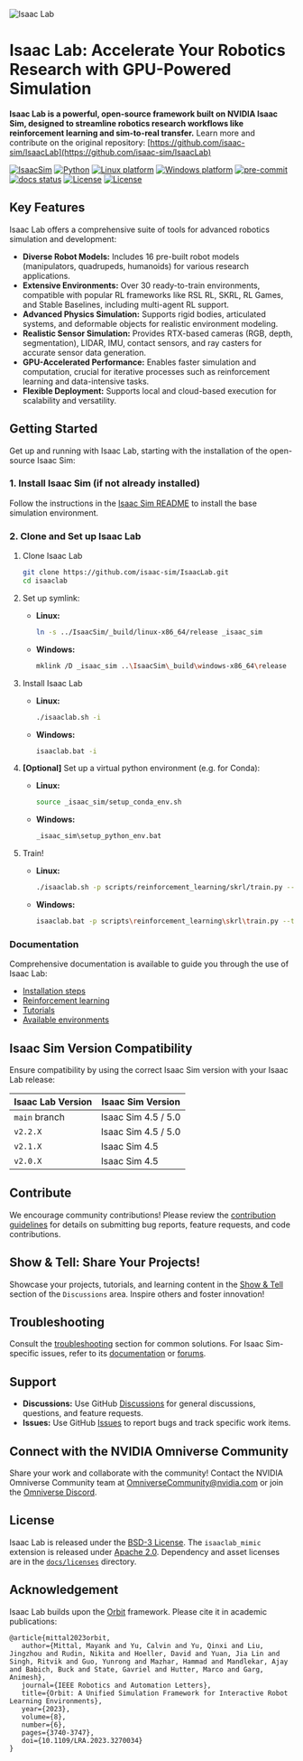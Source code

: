 ![Isaac Lab](docs/source/_static/isaaclab.jpg)

# Isaac Lab: Accelerate Your Robotics Research with GPU-Powered Simulation

**Isaac Lab is a powerful, open-source framework built on NVIDIA Isaac Sim, designed to streamline robotics research workflows like reinforcement learning and sim-to-real transfer.**  Learn more and contribute on the original repository: [https://github.com/isaac-sim/IsaacLab](https://github.com/isaac-sim/IsaacLab)

[![IsaacSim](https://img.shields.io/badge/IsaacSim-5.0.0-silver.svg)](https://docs.isaacsim.omniverse.nvidia.com/latest/index.html)
[![Python](https://img.shields.io/badge/python-3.11-blue.svg)](https://docs.python.org/3/whatsnew/3.11.html)
[![Linux platform](https://img.shields.io/badge/platform-linux--64-orange.svg)](https://releases.ubuntu.com/22.04/)
[![Windows platform](https://img.shields.io/badge/platform-windows--64-orange.svg)](https://www.microsoft.com/en-us/)
[![pre-commit](https://img.shields.io/github/actions/workflow/status/isaac-sim/IsaacLab/pre-commit.yaml?logo=pre-commit&logoColor=white&label=pre-commit&color=brightgreen)](https://github.com/isaac-sim/IsaacLab/actions/workflows/pre-commit.yaml)
[![docs status](https://img.shields.io/github/actions/workflow/status/isaac-sim/IsaacLab/docs.yaml?label=docs&color=brightgreen)](https://github.com/isaac-sim/IsaacLab/actions/workflows/docs.yaml)
[![License](https://img.shields.io/badge/license-BSD--3-yellow.svg)](https://opensource.org/licenses/BSD-3-Clause)
[![License](https://img.shields.io/badge/license-Apache--2.0-yellow.svg)](https://opensource.org/license/apache-2-0)

## Key Features

Isaac Lab offers a comprehensive suite of tools for advanced robotics simulation and development:

*   **Diverse Robot Models:**  Includes 16 pre-built robot models (manipulators, quadrupeds, humanoids) for various research applications.
*   **Extensive Environments:** Over 30 ready-to-train environments, compatible with popular RL frameworks like RSL RL, SKRL, RL Games, and Stable Baselines, including multi-agent RL support.
*   **Advanced Physics Simulation:** Supports rigid bodies, articulated systems, and deformable objects for realistic environment modeling.
*   **Realistic Sensor Simulation:** Provides RTX-based cameras (RGB, depth, segmentation), LIDAR, IMU, contact sensors, and ray casters for accurate sensor data generation.
*   **GPU-Accelerated Performance:** Enables faster simulation and computation, crucial for iterative processes such as reinforcement learning and data-intensive tasks.
*   **Flexible Deployment:** Supports local and cloud-based execution for scalability and versatility.

## Getting Started

Get up and running with Isaac Lab, starting with the installation of the open-source Isaac Sim:

### 1. Install Isaac Sim (if not already installed)

Follow the instructions in the [Isaac Sim README](https://github.com/isaac-sim/IsaacSim?tab=readme-ov-file#quick-start) to install the base simulation environment.

### 2. Clone and Set up Isaac Lab

1.  Clone Isaac Lab

    ```bash
    git clone https://github.com/isaac-sim/IsaacLab.git
    cd isaaclab
    ```

2.  Set up symlink:

    *   **Linux:**

        ```bash
        ln -s ../IsaacSim/_build/linux-x86_64/release _isaac_sim
        ```

    *   **Windows:**

        ```bash
        mklink /D _isaac_sim ..\IsaacSim\_build\windows-x86_64\release
        ```

3.  Install Isaac Lab

    *   **Linux:**

        ```bash
        ./isaaclab.sh -i
        ```

    *   **Windows:**

        ```bash
        isaaclab.bat -i
        ```

4.  **[Optional]** Set up a virtual python environment (e.g. for Conda):

    *   **Linux:**

        ```bash
        source _isaac_sim/setup_conda_env.sh
        ```

    *   **Windows:**

        ```bash
        _isaac_sim\setup_python_env.bat
        ```

5.  Train!

    *   **Linux:**

        ```bash
        ./isaaclab.sh -p scripts/reinforcement_learning/skrl/train.py --task Isaac-Ant-v0 --headless
        ```

    *   **Windows:**

        ```bash
        isaaclab.bat -p scripts\reinforcement_learning\skrl\train.py --task Isaac-Ant-v0 --headless
        ```

### Documentation

Comprehensive documentation is available to guide you through the use of Isaac Lab:

*   [Installation steps](https://isaac-sim.github.io/IsaacLab/main/source/setup/installation/index.html#local-installation)
*   [Reinforcement learning](https://isaac-sim.github.io/IsaacLab/main/source/overview/reinforcement-learning/rl_existing_scripts.html)
*   [Tutorials](https://isaac-sim.github.io/IsaacLab/main/source/tutorials/index.html)
*   [Available environments](https://isaac-sim.github.io/IsaacLab/main/source/overview/environments.html)

## Isaac Sim Version Compatibility

Ensure compatibility by using the correct Isaac Sim version with your Isaac Lab release:

| Isaac Lab Version             | Isaac Sim Version   |
| ----------------------------- | ------------------- |
| `main` branch                 | Isaac Sim 4.5 / 5.0 |
| `v2.2.X`                      | Isaac Sim 4.5 / 5.0 |
| `v2.1.X`                      | Isaac Sim 4.5       |
| `v2.0.X`                      | Isaac Sim 4.5       |

## Contribute

We encourage community contributions!  Please review the [contribution guidelines](https://isaac-sim.github.io/IsaacLab/main/source/refs/contributing.html) for details on submitting bug reports, feature requests, and code contributions.

## Show & Tell: Share Your Projects!

Showcase your projects, tutorials, and learning content in the [Show & Tell](https://github.com/isaac-sim/IsaacLab/discussions/categories/show-and-tell)  section of the `Discussions` area. Inspire others and foster innovation!

## Troubleshooting

Consult the [troubleshooting](https://isaac-sim.github.io/IsaacLab/main/source/refs/troubleshooting.html) section for common solutions. For Isaac Sim-specific issues, refer to its [documentation](https://docs.omniverse.nvidia.com/app_isaacsim/app_isaacsim/overview.html) or [forums](https://forums.developer.nvidia.com/c/agx-autonomous-machines/isaac/67).

## Support

*   **Discussions:** Use GitHub [Discussions](https://github.com/isaac-sim/IsaacLab/discussions) for general discussions, questions, and feature requests.
*   **Issues:**  Use GitHub [Issues](https://github.com/isaac-sim/IsaacLab/issues) to report bugs and track specific work items.

## Connect with the NVIDIA Omniverse Community

Share your work and collaborate with the community!  Contact the NVIDIA Omniverse Community team at [OmniverseCommunity@nvidia.com](mailto:OmniverseCommunity@nvidia.com) or join the [Omniverse Discord](https://discord.com/invite/nvidiaomniverse).

## License

Isaac Lab is released under the [BSD-3 License](LICENSE). The `isaaclab_mimic` extension is released under [Apache 2.0](LICENSE-mimic).  Dependency and asset licenses are in the [`docs/licenses`](docs/licenses) directory.

## Acknowledgement

Isaac Lab builds upon the [Orbit](https://isaac-orbit.github.io/) framework.  Please cite it in academic publications:

```
@article{mittal2023orbit,
   author={Mittal, Mayank and Yu, Calvin and Yu, Qinxi and Liu, Jingzhou and Rudin, Nikita and Hoeller, David and Yuan, Jia Lin and Singh, Ritvik and Guo, Yunrong and Mazhar, Hammad and Mandlekar, Ajay and Babich, Buck and State, Gavriel and Hutter, Marco and Garg, Animesh},
   journal={IEEE Robotics and Automation Letters},
   title={Orbit: A Unified Simulation Framework for Interactive Robot Learning Environments},
   year={2023},
   volume={8},
   number={6},
   pages={3740-3747},
   doi={10.1109/LRA.2023.3270034}
}
```